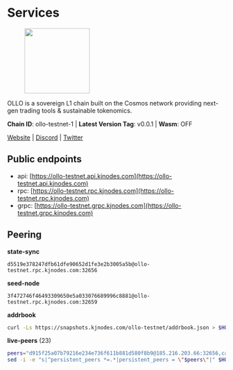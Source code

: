 # Services

<figure><img src="https://raw.githubusercontent.com/kj89/testnet_manuals/main/pingpub/logos/ollo.png" width="150" alt=""><figcaption></figcaption></figure>

OLLO is a sovereign L1 chain built on the Cosmos network providing  next-gen trading tools & sustainable tokenomics.

**Chain ID**: ollo-testnet-1 | **Latest Version Tag**: v0.0.1 | **Wasm**: OFF

[Website](https://www.ollostation.zone) | [Discord](https://discord.com/invite/GxBqZ9mSSm) | [Twitter](https://twitter.com/OLLOStation)


## Public endpoints

* api: [https://ollo-testnet.api.kjnodes.com](https://ollo-testnet.api.kjnodes.com)
* rpc: [https://ollo-testnet.rpc.kjnodes.com](https://ollo-testnet.rpc.kjnodes.com)
* grpc: [https://ollo-testnet.grpc.kjnodes.com](https://ollo-testnet.grpc.kjnodes.com)

## Peering

**state-sync**

```text
d5519e378247dfb61dfe90652d1fe3e2b3005a5b@ollo-testnet.rpc.kjnodes.com:32656
```

**seed-node**

```text
3f472746f46493309650e5a033076689996c8881@ollo-testnet.rpc.kjnodes.com:32659
```

**addrbook**
```bash
curl -Ls https://snapshots.kjnodes.com/ollo-testnet/addrbook.json > $HOME/.ollo/config/addrbook.json
```

**live-peers** (23)
```bash
peers="d915f25a07b79216e234e736f611b881d580f8b9@185.216.203.66:32656,cadc2b601a188aedbe4156a6eb5a81e00770bcfc@65.108.219.110:26656,dd577d8f2e997d7e70495640aff124ddb70d1a21@95.217.192.222:26656,2a8f0fada8b8b71b8154cf30ce44aebea1b5fe3d@146.59.116.136:26656,7dc63d58dccf6777206d5cdbc1ec1b9ba5221bd5@65.108.97.58:15656,3ea40f63890f10272201edf96d2a49e197e52091@65.108.105.48:18156,a553ae4af55d127300dd707a46e715b47a82610a@65.21.131.215:26626,536c816c0d32ceb601fcf047284f65dc68c0513a@65.21.134.202:26626,ef8863e006ba8eaea3aa8b780b01b82b401d7bd9@84.46.252.45:56656,43da48176665407ebbe40f809a0ec2c84ab0579e@65.109.24.121:26656,9865c6e15faced6643adc228e3a59744e1b4e277@116.203.29.162:46656,dba5e8b41c4e369418f83a449966e4eb7ca05cd4@65.109.23.114:18156,d5519e378247dfb61dfe90652d1fe3e2b3005a5b@65.109.68.190:32656,8c4a28db4a9f4a37725d504d6f87fb5e1aee0266@49.12.216.13:46656,1d576b61c0c56a9b6ef6dabf336fd3cf04c017b1@95.217.223.85:15656,771cfca799033e327511b25ae77784e02818d77f@65.108.101.4:23486,b1fe199b7ac2a7714c5d21524bb87810a2be94fb@135.181.178.53:32656,517786f9e5e9caf196fed64c2130528e0ef59643@65.109.70.23:18156,da8d3ca8e1c147f0037b1c43ad3de7174f5ec1b7@209.145.59.224:26656,1e5d9db4138ed31ecf81b09365230d33360f8cde@65.109.81.119:32656,5c2a752c9b1952dbed075c56c600c3a79b58c395@195.3.220.135:27006,42beefd08b5f8580177d1506220db3a548090262@65.108.195.29:26116,ade4d8bc8cbe014af6ebdf3cb7b1e9ad36f412c0@176.9.82.221:18156"
sed -i -e "s|^persistent_peers *=.*|persistent_peers = \"$peers\"|" $HOME/.ollo/config/config.toml
```
